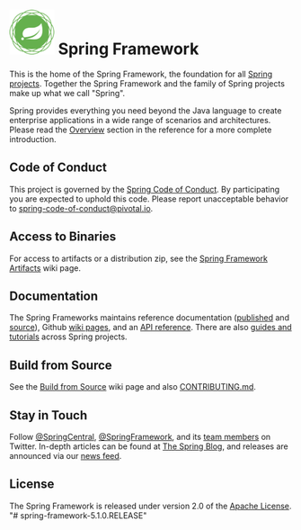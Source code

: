 # <img src="src/docs/asciidoc/images/spring-framework.png" width="80" height="80"> Spring Framework

This is the home of the Spring Framework, the foundation for all
[Spring projects](https://spring.io/projects). Together the Spring Framework and the family of Spring projects make up what we call "Spring". 

Spring provides everything you need beyond the Java language to create enterprise
applications in a wide range of scenarios and architectures. Please read the
[Overview](https://docs.spring.io/spring/docs/current/spring-framework-reference/overview.html#spring-introduction)
section in the reference for a more complete introduction.

## Code of Conduct

This project is governed by the [Spring Code of Conduct](CODE_OF_CONDUCT.adoc).
By participating you are expected to uphold this code.
Please report unacceptable behavior to spring-code-of-conduct@pivotal.io.

## Access to Binaries

For access to artifacts or a distribution zip, see the
[Spring Framework Artifacts](https://github.com/spring-projects/spring-framework/wiki/Spring-Framework-Artifacts)
wiki page.

## Documentation

The Spring Frameworks maintains reference documentation
([published](http://docs.spring.io/spring-framework/docs/current/spring-framework-reference/) and
[source](src/docs/asciidoc)),
Github [wiki pages](https://github.com/spring-projects/spring-framework/wiki), and an
[API reference](http://docs.spring.io/spring-framework/docs/current/javadoc-api/).
There are also [guides and tutorials](https://spring.io/guides) across Spring projects.

## Build from Source

See the [Build from Source](https://github.com/spring-projects/spring-framework/wiki/Build-from-Source)
wiki page and also [CONTRIBUTING.md](CONTRIBUTING.md).

## Stay in Touch

Follow [@SpringCentral](https://twitter.com/springcentral),
[@SpringFramework](https://twitter.com/springframework), and its
[team members](https://twitter.com/springframework/lists/team/members) on Twitter.
In-depth articles can be found at [The Spring Blog](http://spring.io/blog/),
and releases are announced via our [news feed](http://spring.io/blog/category/news).

## License

The Spring Framework is released under version 2.0 of the
[Apache License](http://www.apache.org/licenses/LICENSE-2.0).
"# spring-framework-5.1.0.RELEASE" 
